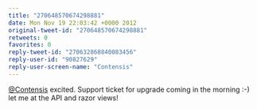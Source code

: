 ```yaml
---
title: "270648570674298881"
date: Mon Nov 19 22:03:42 +0000 2012
original-tweet-id: "270648570674298881"
retweets: 0
favorites: 0
reply-tweet-id: "270632868840083456"
reply-user-id: "90827629"
reply-user-screen-name: "Contensis"
---
```

<a href="https://twitter.com/Contensis">@Contensis</a> excited. Support ticket for upgrade coming in the morning :-) let me at the API and razor views!
